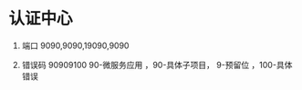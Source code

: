 # 认证中心
1. 端口 9090,9090,19090,9090
    
    
2. 错误码 90909100 90-微服务应用 ，90-具体子项目， 9-预留位 ，100-具体错误
    

